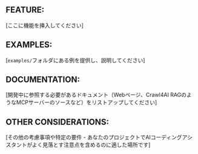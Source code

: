 ## FEATURE:

[ここに機能を挿入してください]

## EXAMPLES:

[`examples/`フォルダにある例を提供し、説明してください]

## DOCUMENTATION:

[開発中に参照する必要があるドキュメント（Webページ、Crawl4AI RAGのようなMCPサーバーのソースなど）をリストアップしてください]

## OTHER CONSIDERATIONS:

[その他の考慮事項や特定の要件 - あなたのプロジェクトでAIコーディングアシスタントがよく見落とす注意点を含めるのに適した場所です]